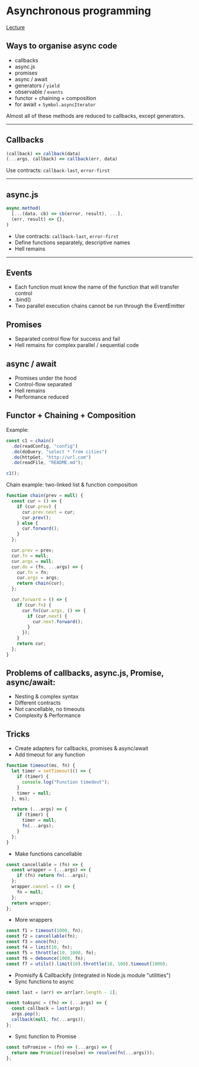 # Asynchronous programming

[Lecture](https://youtu.be/hY6Z6qNYzmc?list=PLHhi8ymDMrQZ0MpTsmi54OkjTbo0cjU1T)

## Ways to organise async code

- callbacks
- async.js
- promises
- async / await
- generators / `yield`
- observable / `events`
- functor + chaining + composition
- for await + `Symbol.asyncIterator`

Almost all of these methods are reduced to callbacks, except generators.

---

## Callbacks

```javascript
(callback) => callback(data)
(...args, callback) => callback(err, data)
```

Use contracts: `callback-last`, `error-first`

---

## async.js

```javascript
async.method(
  [...(data, cb) => cb(error, result), ...],
  (err, result) => {},
)
```

- Use contracts: `callback-last`, `error-first`
- Define functions separately, descriptive names
- Hell remains

---

## Events

- Each function must know the name of the function that will transfer control
- .bind()
- Two parallel execution chains cannot be run through the EventEmitter

## Promises

- Separated control flow for success and fail
- Hell remains for complex parallel / sequential code

## async / await

- Promises under the hood
- Control-flow separated
- Hell remains
- Performance reduced

## Functor + Chaining + Composition

Example:

```javascript
const c1 = chain()
  .do(readConfig, "config")
  .do(doQuery, "select * from cities")
  .do(httpGet, "http://url.com")
  .do(readFile, "README.md");

c1();
```

Chain example:
two-linked list & function composition

```javascript
function chain(prev = null) {
  const cur = () => {
    if (cur.prev) {
      cur.prev.next = cur;
      cur.prev();
    } else {
      cur.forward();
    }
  };

  cur.prev = prev;
  cur.fn = null;
  cur.args = null;
  cur.do = (fn, ...args) => {
    cur.fn = fn;
    cur.args = args;
    return chain(cur);
  };

  cur.forward = () => {
    if (cur.fn) {
      cur.fn(cur.args, () => {
        if (cur.next) {
          cur.next.forward();
        }
      });
    }
    return cur;
  };
}
```

## Problems of callbacks, async.js, Promise, async/await:

- Nesting & complex syntax
- Different contracts
- Not cancellable, no timeouts
- Complexity & Performance

## Tricks

- Create adapters for callbacks, promises & async/await
- Add timeout for any function

```javascript
function timeout(ms, fn) {
  let timer = setTimeout(() => {
    if (timer) {
      console.log("Function timedout");
    }
    timer = null;
  }, ms);

  return (...args) => {
    if (timer) {
      timer = null;
      fn(...args);
    }
  };
}
```

- Make functions cancellable

```javascript
const cancellable = (fn) => {
  const wrapper = (...args) => {
    if (fn) return fn(...args);
  };
  wrapper.cancel = () => {
    fn = null;
  };
  return wrapper;
};
```

- More wrappers

```javascript
const f1 = timeout(1000, fn);
const f2 = cancellable(fn);
const f3 = once(fn);
const f4 = limit(10, fn);
const f5 = throttle(10, 1000, fn);
const f6 = debounce(1000, fn);
const f7 = utils().limit(10).throttle(10, 100).timeout(1000);
```

- Promisify & Callbackify (integrated in Node.js module "utilities")
- Sync functions to async

```javascript
const last = (arr) => arr[arr.length - 1];

const toAsync = (fn) => (...args) => {
  const callback = last(args);
  args.pop();
  callback(null, fn(...args));
};
```

- Sync function to Promise

```javascript
const toPromise = (fn) => (...args) => {
  return new Promise((resolve) => resolve(fn(...args)));
};
```
